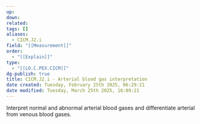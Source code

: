 ```yaml
---
up: 
down: 
related: 
tags: []
aliases:
  - CICM.J2.i
field: "[[Measurement]]"
order:
  - "[[Explain]]"
type:
  - "[[LO.C.PEX.CICM]]"
dg-publish: true
title: CICM.J2.i - Arterial blood gas interpretation
date created: Tuesday, February 25th 2025, 06:29:21
date modified: Tuesday, March 25th 2025, 16:09:21
---
```


Interpret normal and abnormal arterial blood gases and differentiate arterial from venous blood gases.
